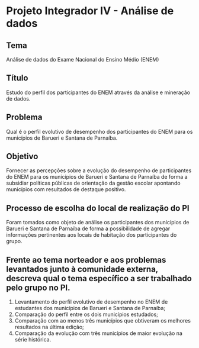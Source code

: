 # Projeto Integrador IV - Análise de dados

## Tema
Análise de dados do Exame Nacional do Ensino Médio (ENEM)

## Título
Estudo do perfil dos participantes do ENEM através da análise e mineração de dados.

## Problema
Qual é o perfil evolutivo de desempenho dos participantes do ENEM para os municípios de Barueri e Santana de Parnaíba.

## Objetivo
Fornecer as percepções sobre a evolução do desempenho de participantes do ENEM para os municípios de Barueri e Santana de Parnaíba de forma a subsidiar políticas públicas de orientação da gestão escolar apontando municípios com resultados de destaque positivo. 

## Processo de escolha do local de realização do PI

Foram tomados como objeto de análise os participantes dos municípios de Barueri e Santana de Parnaíba de forma a possibilidade de agregar informações pertinentes aos locais de habitação dos participantes do grupo. 

## Frente ao tema norteador e aos problemas levantados junto à comunidade externa, descreva qual o tema específico a ser trabalhado pelo grupo no PI.

1. Levantamento do perfil evolutivo de desempenho no ENEM de estudantes dos municípios de Barueri e Santana de Parnaíba;
2. Comparação do perfil entre os dois municípios estudados;
3. Comparação com ao menos três municípios que obtiveram os melhores resultados na última edição;
4. Comparação da evolução com três municípios de maior evolução na série histórica. 

